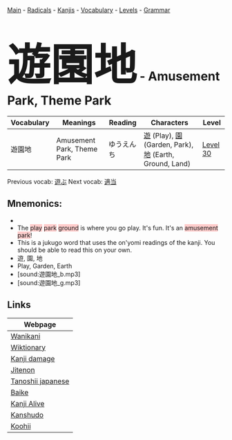 <style> bigfont {font-size: 100px}</style>
[Main](../README.md) -
[Radicals](../radicals.md) -
[Kanjis](../kanjis.md) -
[Vocabulary](../vocabulary.md) -
[Levels](../levels.md) -
[Grammar](../grammar.md)
# <bigfont> 遊園地</bigfont> - Amusement Park, Theme Park 

| Vocabulary | Meanings | Reading | Characters | Level |
| --- | --- | --- | --- | --- |
| 遊園地 | Amusement Park, Theme Park | ゆうえんち |  [遊](../kanjis/遊.md) (Play), [園](../kanjis/園.md) (Garden, Park), [地](../kanjis/地.md) (Earth, Ground, Land) | [Level 30](../levels/wk_level30.md) |

Previous vocab: [遊ぶ](遊ぶ.md) Next vocab: [適当](適当.md) 

## Mnemonics:

* 
* The <span style="background-color:#ffcccb"> play</span> <span style="background-color:#ffcccb"> park</span> <span style="background-color:#ffcccb"> ground</span> is where you go play. It's fun. It's an <span style="background-color:#ffcccb"> amusement park</span>!
* This is a jukugo word that uses the on'yomi readings of the kanji. You should be able to read this on your own.
* 遊, 園, 地
* Play, Garden, Earth
* [sound:遊園地_b.mp3]
* [sound:遊園地_g.mp3]


## Links 

| Webpage |
| --- |
| [Wanikani          ](https://www.wanikani.com/kanji/遊園地) |
| [Wiktionary        ](https://en.wiktionary.org/wiki/遊園地) |
| [Kanji damage      ](http://www.kanjidamage.com/kanji/search?utf8=✓&q=遊園地) |
| [Jitenon           ](https://jitenon.com/kanji/遊園地) |
| [Tanoshii japanese ](https://www.tanoshiijapanese.com/dictionary/kanji.cfm?k=遊園地) |
| [Baike             ](https://baike.baidu.com/item/遊園地) |
| [Kanji Alive       ](https://app.kanjialive.com/遊園地) |
| [Kanshudo          ](https://www.kanshudo.com/searchmn?q=遊園地) |
| [Koohii            ](https://kanji.koohii.com/study/kanji/遊園地) |
